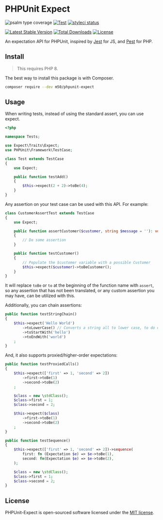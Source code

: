 # PHPUnit Expect

![psalm type coverage](https://shepherd.dev/github/m50/phpunit-expect/coverage.svg)
[![Test](https://github.com/m50/phpunit-expect/actions/workflows/test.yml/badge.svg)](https://github.com/m50/phpunit-expect/actions/workflows/test.yml)
[![styleci status](https://github.styleci.io/repos/384875482/shield)](https://github.styleci.io/repos/384875482)

[![Latest Stable Version](https://poser.pugx.org/m50/phpunit-expect/v/stable)](https://packagist.org/packages/m50/phpunit-expect)
[![Total Downloads](https://poser.pugx.org/m50/phpunit-expect/downloads)](https://packagist.org/packages/m50/phpunit-expect)
[![License](https://poser.pugx.org/m50/phpunit-expect/license)](https://packagist.org/packages/m50/phpunit-expect)

An expectation API for PHPUnit, inspired by [Jest](https://jestjs.io) for JS, and [Pest](https://pestphp.com) for PHP.

## Install

> This requires PHP 8.

The best way to install this package is with Composer.

```sh
composer require --dev m50/phpunit-expect
```

## Usage

When writing tests, instead of using the standard assert, you can use expect.

```php
<?php

namespace Tests;

use Expect\Traits\Expect;
use PHPUnit\Framework\TestCase;

class Test extends TestCase
{
    use Expect;

    public function testAdd()
    {
        $this->expect(2 + 2)->toBe(4);
    }
}
```

Any assertion on your test case can be used with this API. For example:

```php
class CustomerAssertTest extends TestCase
{
    use Expect;

    public function assertCustomer($customer, string $message = ''): void
    {
        // Do some assertion
    }

    public function testCustomer()
    {
        // Populate the $customer variable with a possible Customer
        $this->expect($customer)->toBeCustomer();
    }
}
```

It will replace `toBe` or `to` at the beginning of the function name with `assert`, so any assertion
that has not been translated, or any custom assertion you may have, can be utilized with this.

Additionally, you can chain assertions:

```php
public function testStringChain()
{
    $this->expect('Hello World')
        ->toLowerCase() // Converts a string all to lower case, to do case insensitive assertions.
        ->toStartWith('hello')
        ->toEndWith('world')
    ;
}
```

And, it also supports proxied/higher-order expectations:

```php
public function testProxiedCalls()
{
    $this->expect(['first' => 1, 'second' => 2])
        ->first->toBe(1)
        ->second->toBe(2)
    ;

    $class = new \stdClass();
    $class->first = 1;
    $class->second = 2;

    $this->expect($class)
        ->first->toBe(1)
        ->second->toBe(2)
    ;
}

public function testSequence()
{
    $this->expect(['first' => 1, 'second' => 2])->sequence(
        first: fn (Expectation $e) => $e->toBe(1),
        second: fn(Expectation $e) => $e->toBe(2),
    );

    $class = new \stdClass();
    $class->first = 1;
    $class->second = 2;
}
```

## License

PHPUnit-Expect is open-sourced software licensed under the [MIT license](LICENSE).
